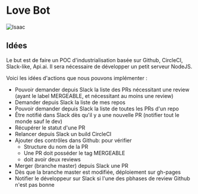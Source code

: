 # Love Bot

![Isaac](https://s-media-cache-ak0.pinimg.com/736x/cc/30/f8/cc30f834e67451dcd37049d0dd6800d8--old-tv-shows-love-boat.jpg)

## Idées 

Le but est de faire un POC d'industrialisation basée sur Github, CircleCI, Slack-like, Api.ai. Il sera nécessaire de développer un petit serveur NodeJS. 

Voici les idées d'actions que nous pouvons implémenter : 

- Pouvoir demander depuis Slack la liste des PRs nécessitant une review (ayant le label MERGEABLE, et nécessitant au moins une review)
- Demander depuis Slack la liste de mes repos
- Pouvoir demander depuis Slack la liste de toutes les PRs d'un repo
- Être notifié dans Slack dès qu'il y a une nouvelle PR (notifier tout le monde sauf le dev)
- Récupérer le statut d'une PR
- Relancer depuis Slack un build CircleCI
- Ajouter des contrôles dans Github: pour vérifier
  - Structure du nom de la PR
  - Une PR doit posséder le tag MERGEABLE
  - doit avoir deux reviews
 - Merger (branche master) depuis Slack une PR
 - Dès que la branche master est modifiée, déploiement sur gh-pages
 - Notifier le développeur sur Slack si l'une des pbhases de review Github n'est pas bonne
